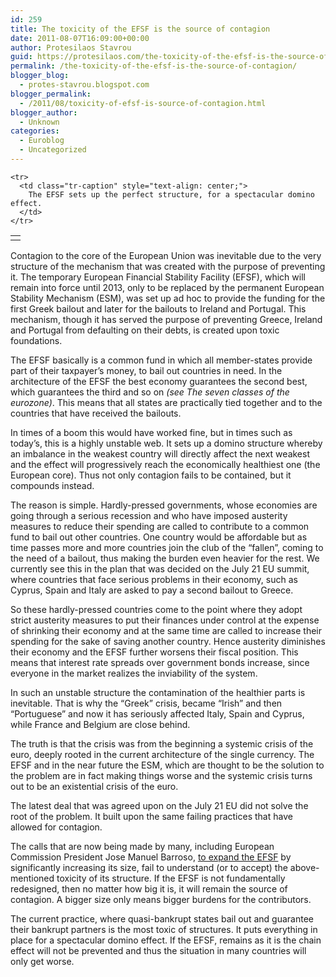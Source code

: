 ```yaml
---
id: 259
title: The toxicity of the EFSF is the source of contagion
date: 2011-08-07T16:09:00+00:00
author: Protesilaos Stavrou
guid: https://protesilaos.com/the-toxicity-of-the-efsf-is-the-source-of-contagion/
permalink: /the-toxicity-of-the-efsf-is-the-source-of-contagion/
blogger_blog:
  - protes-stavrou.blogspot.com
blogger_permalink:
  - /2011/08/toxicity-of-efsf-is-source-of-contagion.html
blogger_author:
  - Unknown
categories:
  - Euroblog
  - Uncategorized
---
```

<div dir="ltr" style="text-align: left;" trbidi="on">
  <div class="separator" style="clear: both; text-align: center;">
  </div>
  
  <table align="center" cellpadding="0" cellspacing="0" class="tr-caption-container" style="margin-left: auto; margin-right: auto; text-align: center;">
    <tr>
      <td style="text-align: center;">
      </td>
    </tr>
    
    <tr>
      <td class="tr-caption" style="text-align: center;">
        The EFSF sets up the perfect structure, for a spectacular domino effect.
      </td>
    </tr>
  </table>
  
  <div style="text-align: right;">
  </div>
  
  <p>
    Contagion to the core of the European Union was inevitable due to the very structure of the mechanism that was created with the purpose of preventing it. The temporary European Financial Stability Facility (EFSF), which will remain into force until 2013, only to be replaced by the permanent European Stability Mechanism (ESM), was set up ad hoc to provide the funding for the first Greek bailout and later for the bailouts to Ireland and Portugal. This mechanism, though it has served the purpose of preventing Greece, Ireland and Portugal from defaulting on their debts, is created upon toxic foundations.
  </p>
  
  <p>
    The EFSF basically is a common fund in which all member-states provide part of their taxpayer&#8217;s money, to bail out countries in need. In the architecture of the EFSF the best economy guarantees the second best, which guarantees the third and so on <i>(see The seven classes of the eurozone)</i>. This means that all states are practically tied together and to the countries that have received the bailouts.
  </p>
  
  <p>
    In times of a boom this would have worked fine, but in times such as today&#8217;s, this is a highly unstable web. It sets up a domino structure whereby an imbalance in the weakest country will directly affect the next weakest and the effect will progressively reach the economically healthiest one (the European core). Thus not only contagion fails to be contained, but it compounds instead.
  </p>
  
  <p>
    The reason is simple. Hardly-pressed governments, whose economies are going through a serious recession and who have imposed austerity measures to reduce their spending are called to contribute to a common fund to bail out other countries. One country would be affordable but as time passes more and more countries join the club of the &#8220;fallen&#8221;, coming to the need of a bailout, thus making the burden even heavier for the rest. We currently see this in the plan that was decided on the July 21 EU summit, where countries that face serious problems in their economy, such as Cyprus, Spain and Italy are asked to pay a second bailout to Greece.
  </p>
  
  <p>
    So these hardly-pressed countries come to the point where they adopt strict austerity measures to put their finances under control at the expense of shrinking their economy and at the same time are called to increase their spending for the sake of saving another country. Hence austerity diminishes their economy and the EFSF further worsens their fiscal position. This means that interest rate spreads over government bonds increase, since everyone in the market realizes the inviability of the system.
  </p>
  
  <p>
    In such an unstable structure the contamination of the healthier parts is inevitable. That is why the &#8220;Greek&#8221; crisis, became &#8220;Irish&#8221; and then &#8220;Portuguese&#8221; and now it has seriously affected Italy, Spain and Cyprus, while France and Belgium are close behind.
  </p>
  
  <p>
    The truth is that the crisis was from the beginning a systemic crisis of the euro, deeply rooted in the current architecture of the single currency. The EFSF and in the near future the ESM, which are thought to be the solution to the problem are in fact making things worse and the systemic crisis turns out to be an existential crisis of the euro.
  </p>
  
  <p>
    The latest deal that was agreed upon on the July 21 EU did not solve the root of the problem. It built upon the same failing practices that have allowed for contagion.
  </p>
  
  <p>
    The calls that are now being made by many, including European Commission President Jose Manuel Barroso, <a href="http://protes-stavrou.blogspot.com/2011/08/now-barroso-wants-to-expand-efsf-you.html">to expand the EFSF</a> by significantly increasing its size, fail to understand (or to accept) the above-mentioned toxicity of its structure. If the EFSF is not fundamentally redesigned, then no matter how big it is, it will remain the source of contagion. A bigger size only means bigger burdens for the contributors.
  </p>
  
  <p>
    The current practice, where quasi-bankrupt states bail out and guarantee their bankrupt partners is the most toxic of  structures. It puts everything in place for a spectacular domino effect. If the EFSF, remains as it is the chain effect will not be prevented and thus the situation in many countries will only get worse.
  </p>
</div>